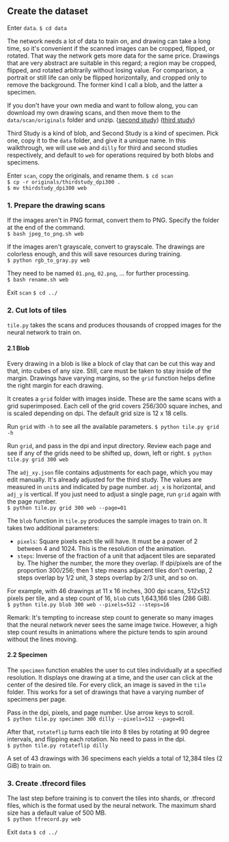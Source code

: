 ## Create the dataset

Enter `data`.
`$ cd data`

The network needs a lot of data to train on, and drawing can take a long time, so it's convenient if the scanned images can be cropped, flipped, or rotated. That way the network gets more data for the same price. Drawings that are very abstract are suitable in this regard; a region may be cropped, flipped, and rotated arbitrarily without losing value. For comparison, a portrait or still life can only be flipped horizontally, and cropped only to remove the background. The former kind I call a blob, and the latter a specimen.

If you don't have your own media and want to follow along, you can download my own drawing scans, and then move them to the `data/scan/originals` folder and unzip. ([second study](https://symbolfigures.io/thirdstudy/data/scan/originals/secondstudy_dpi300.zip)) ([third study](https://symbolfigures.io/thirdstudy/data/scan/originals/thirdstudy_dpi300.zip))

Third Study is a kind of blob, and Second Study is a kind of specimen. Pick one, copy it to the `data` folder, and give it a unique name. In this walkthrough, we will use `web` and `dilly` for third and second studies respectively, and default to `web` for operations required by both blobs and specimens.

Enter `scan`, copy the originals, and rename them. 
`$ cd scan`  
`$ cp -r originals/thirdstudy_dpi300 .`  
`$ mv thirdstudy_dpi300 web`

### 1. Prepare the drawing scans

If the images aren't in PNG format, convert them to PNG. Specify the folder at the end of the command.  
`$ bash jpeg_to_png.sh web`

If the images aren't grayscale, convert to grayscale. The drawings are colorless enough, and this will save resources during training.  
`$ python rgb_to_gray.py web`

They need to be named `01.png`, `02.png`, ... for further processing.  
`$ bash rename.sh web`

Exit `scan`
`$ cd ../`

### 2. Cut lots of tiles

`tile.py` takes the scans and produces thousands of cropped images for the neural network to train on.

#### 2.1 Blob

Every drawing in a blob is like a block of clay that can be cut this way and that, into cubes of any size. Still, care must be taken to stay inside of the margin. Drawings have varying margins, so the `grid` function helps define the right margin for each drawing.

It creates a `grid` folder with images inside. These are the same scans with a grid superimposed. Each cell of the grid covers 256/300 square inches, and is scaled depending on dpi. The default grid size is 12 x 18 cells.

Run `grid` with `-h` to see all the available parameters.
`$ python tile.py grid -h`

Run `grid`, and pass in the dpi and input directory. Review each page and see if any of the grids need to be shifted up, down, left or right.
`$ python tile.py grid 300 web`

The `adj_xy.json` file contains adjustments for each page, which you may edit manually. It's already adjusted for the third study. The values are measured in `unit`s and indicated by page number. `adj_x` is horizontal, and `adj_y` is vertical. If you just need to adjust a single page, run `grid` again with the page number.  
`$ python tile.py grid 300 web --page=01`

The `blob` function in `tile.py` produces the sample images to train on. It takes two additional parameters:

- `pixels`: Square pixels each tile will have. It must be a power of 2 between 4 and 1024. This is the resolution of the animation.
- `steps`: Inverse of the fraction of a unit that adjacent tiles are separated by. The higher the number, the more they overlap. If dpi/pixels are of the proportion 300/256; then 1 step means adjacent tiles don't overlap, 2 steps overlap by 1/2 unit, 3 steps overlap by 2/3 unit, and so on.

For example, with 46 drawings at 11 x 16 inches, 300 dpi scans, 512x512 pixels per tile, and a step count of 16, `blob` cuts 1,643,166 tiles (286 GiB).  
`$ python tile.py blob 300 web --pixels=512 --steps=16`

Remark: It's tempting to increase step count to generate so many images that the neural network never sees the same image twice. However, a high step count results in animations where the picture tends to spin around without the lines moving.

#### 2.2 Specimen

The `specimen` function enables the user to cut tiles individually at a specified resolution. It displays one drawing at a time, and the user can click at the center of the desired tile. For every click, an image is saved in the `tile` folder. This works for a set of drawings that have a varying number of specimens per page.

Pass in the dpi, pixels, and page number. Use arrow keys to scroll.  
`$ python tile.py specimen 300 dilly --pixels=512 --page=01`

After that, `rotateflip` turns each tile into 8 tiles by rotating at 90 degree intervals, and flipping each rotation. No need to pass in the dpi.  
`$ python tile.py rotateflip dilly`

A set of 43 drawings with 36 specimens each yields a total of 12,384 tiles (2 GiB) to train on.

### 3. Create .tfrecord files

The last step before training is to convert the tiles into shards, or .tfrecord files, which is the format used by the neural network. The maximum shard size has a default value of 500 MB.  
`$ python tfrecord.py web`

Exit `data`
`$ cd ../`